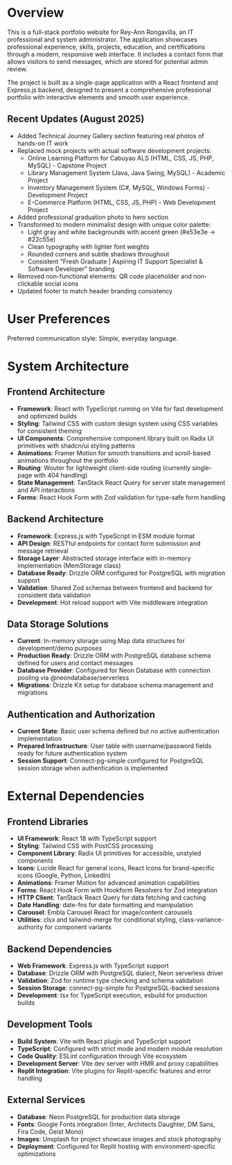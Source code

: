 # Overview

This is a full-stack portfolio website for Rey-Ann Rongavilla, an IT professional and system administrator. The application showcases professional experience, skills, projects, education, and certifications through a modern, responsive web interface. It includes a contact form that allows visitors to send messages, which are stored for potential admin review.

The project is built as a single-page application with a React frontend and Express.js backend, designed to present a comprehensive professional portfolio with interactive elements and smooth user experience.

## Recent Updates (August 2025)
- Added Technical Journey Gallery section featuring real photos of hands-on IT work
- Replaced mock projects with actual software development projects:
  - Online Learning Platform for Cabuyao ALS (HTML, CSS, JS, PHP, MySQL) - Capstone Project
  - Library Management System (Java, Java Swing, MySQL) - Academic Project  
  - Inventory Management System (C#, MySQL, Windows Forms) - Development Project
  - E-Commerce Platform (HTML, CSS, JS, PHP) - Web Development Project
- Added professional graduation photo to hero section
- Transformed to modern minimalist design with unique color palette:
  - Light gray and white backgrounds with accent green (#e53e3e -> #22c55e) 
  - Clean typography with lighter font weights
  - Rounded corners and subtle shadows throughout
  - Consistent "Fresh Graduate | Aspiring IT Support Specialist & Software Developer" branding
- Removed non-functional elements: QR code placeholder and non-clickable social icons
- Updated footer to match header branding consistency

# User Preferences

Preferred communication style: Simple, everyday language.

# System Architecture

## Frontend Architecture
- **Framework**: React with TypeScript running on Vite for fast development and optimized builds
- **Styling**: Tailwind CSS with custom design system using CSS variables for consistent theming
- **UI Components**: Comprehensive component library built on Radix UI primitives with shadcn/ui styling patterns
- **Animations**: Framer Motion for smooth transitions and scroll-based animations throughout the portfolio
- **Routing**: Wouter for lightweight client-side routing (currently single-page with 404 handling)
- **State Management**: TanStack React Query for server state management and API interactions
- **Forms**: React Hook Form with Zod validation for type-safe form handling

## Backend Architecture
- **Framework**: Express.js with TypeScript in ESM module format
- **API Design**: RESTful endpoints for contact form submission and message retrieval
- **Storage Layer**: Abstracted storage interface with in-memory implementation (MemStorage class)
- **Database Ready**: Drizzle ORM configured for PostgreSQL with migration support
- **Validation**: Shared Zod schemas between frontend and backend for consistent data validation
- **Development**: Hot reload support with Vite middleware integration

## Data Storage Solutions
- **Current**: In-memory storage using Map data structures for development/demo purposes
- **Production Ready**: Drizzle ORM with PostgreSQL database schema defined for users and contact messages
- **Database Provider**: Configured for Neon Database with connection pooling via @neondatabase/serverless
- **Migrations**: Drizzle Kit setup for database schema management and migrations

## Authentication and Authorization
- **Current State**: Basic user schema defined but no active authentication implementation
- **Prepared Infrastructure**: User table with username/password fields ready for future authentication system
- **Session Support**: Connect-pg-simple configured for PostgreSQL session storage when authentication is implemented

# External Dependencies

## Frontend Libraries
- **UI Framework**: React 18 with TypeScript support
- **Styling**: Tailwind CSS with PostCSS processing
- **Component Library**: Radix UI primitives for accessible, unstyled components
- **Icons**: Lucide React for general icons, React Icons for brand-specific icons (Google, Python, LinkedIn)
- **Animations**: Framer Motion for advanced animation capabilities
- **Forms**: React Hook Form with Hookform Resolvers for Zod integration
- **HTTP Client**: TanStack React Query for data fetching and caching
- **Date Handling**: date-fns for date formatting and manipulation
- **Carousel**: Embla Carousel React for image/content carousels
- **Utilities**: clsx and tailwind-merge for conditional styling, class-variance-authority for component variants

## Backend Dependencies
- **Web Framework**: Express.js with TypeScript support
- **Database**: Drizzle ORM with PostgreSQL dialect, Neon serverless driver
- **Validation**: Zod for runtime type checking and schema validation
- **Session Storage**: connect-pg-simple for PostgreSQL-backed sessions
- **Development**: tsx for TypeScript execution, esbuild for production builds

## Development Tools
- **Build System**: Vite with React plugin and TypeScript support
- **TypeScript**: Configured with strict mode and modern module resolution
- **Code Quality**: ESLint configuration through Vite ecosystem
- **Development Server**: Vite dev server with HMR and proxy capabilities
- **Replit Integration**: Vite plugins for Replit-specific features and error handling

## External Services
- **Database**: Neon PostgreSQL for production data storage
- **Fonts**: Google Fonts integration (Inter, Architects Daughter, DM Sans, Fira Code, Geist Mono)
- **Images**: Unsplash for project showcase images and stock photography
- **Deployment**: Configured for Replit hosting with environment-specific optimizations
